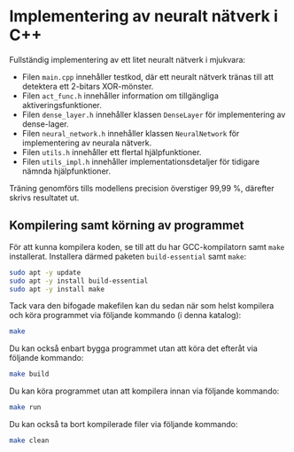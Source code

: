 # Implementering av neuralt nätverk i C++

Fullständig implementering av ett litet neuralt nätverk i mjukvara:
* Filen `main.cpp` innehåller testkod, där ett neuralt nätverk tränas till att detektera ett 2-bitars XOR-mönster.
* Filen `act_func.h` innehåller information om tillgängliga aktiveringsfunktioner.
* Filen `dense_layer.h` innehåller klassen `DenseLayer` för implementering av dense-lager.
* Filen `neural_network.h` innehåller klassen `NeuralNetwork` för implementering av neurala nätverk.
* Filen `utils.h` innehåller ett flertal hjälpfunktioner.
* Filen `utils_impl.h` innehåller implementationsdetaljer för tidigare nämnda hjälpfunktioner.

Träning genomförs tills modellens precision överstiger 99,99 %, därefter skrivs resultatet ut.

## Kompilering samt körning av programmet
För att kunna kompilera koden, se till att du har GCC-kompilatorn samt `make` installerat. 
Installera därmed paketen `build-essential` samt `make`:

```bash
sudo apt -y update
sudo apt -y install build-essential
sudo apt -y install make
```

Tack vara den bifogade makefilen kan du sedan när som helst kompilera och köra programmet via följande kommando (i denna katalog):

```bash
make
```

Du kan också enbart bygga programmet utan att köra det efteråt via följande kommando:

```bash
make build
```

Du kan köra programmet utan att kompilera innan via följande kommando:

```bash
make run
```

Du kan också ta bort kompilerade filer via följande kommando:

```bash
make clean
```
